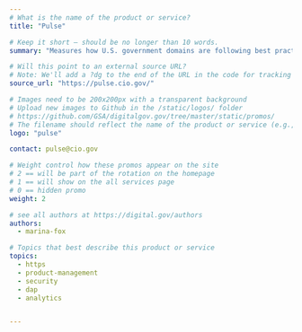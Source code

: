 ```yaml
---
# What is the name of the product or service?
title: "Pulse"

# Keep it short — should be no longer than 10 words.
summary: "Measures how U.S. government domains are following best practices for federal websites."

# Will this point to an external source URL?
# Note: We'll add a ?dg to the end of the URL in the code for tracking purposes
source_url: "https://pulse.cio.gov/"

# Images need to be 200x200px with a transparent background
# Upload new images to Github in the /static/logos/ folder
# https://github.com/GSA/digitalgov.gov/tree/master/static/promos/
# The filename should reflect the name of the product or service (e.g., challenge-gov.png)
logo: "pulse"

contact: pulse@cio.gov

# Weight control how these promos appear on the site
# 2 == will be part of the rotation on the homepage
# 1 == will show on the all services page
# 0 == hidden promo
weight: 2

# see all authors at https://digital.gov/authors
authors:
  - marina-fox

# Topics that best describe this product or service
topics:
  - https
  - product-management
  - security
  - dap
  - analytics


---
```

